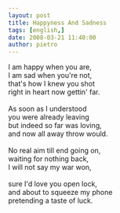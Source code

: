 ```yaml
---
layout: post
title: Happyness And Sadness
tags: [english,]
date: 2008-03-21 11:40:00
author: pietro
---
```

I <span>am</span> <span>happy</span> <span>when</span> <span>you</span> are,<br/>I <span>am</span> <span>sad</span> <span>when</span> <span>you</span>'re <span>not</span>,<br/><span>that</span>'s <span>how</span> I <span>knew</span> <span>you</span> <span>shot</span><br/><span>right</span> in <span>heart</span> <span>now</span> <span>gettin</span>' far.<br/><br/><span>As</span> <span>soon</span> <span>as</span> I <span>understood</span><br/><span>you</span> <span>were</span> <span>already</span> <span>leaving</span><br/><span>but</span> <span>indeed</span> so far <span>was</span> <span>loving</span>,<br/><span>and</span> <span>now</span> all <span>away</span> <span>throw</span> <span>would</span>.<br/><br/>No real <span>aim</span> <span>till</span> end <span>going</span> on,<br/><span>waiting</span> <span>for</span> <span>nothing</span> <span>back</span>,<br/>I <span>will</span> <span>not</span> <span>say</span> <span>my</span> <span>war</span> <span>won</span>,<br/><br/><span>sure</span> I'd love <span>you</span> open <span>lock</span>,<br/><span>and</span> <span>about</span> <span>to</span> <span>squeeze</span> <span>my</span> <span>phone</span><br/><span>pretending</span> a taste <span>of</span> <span>luck</span>.
